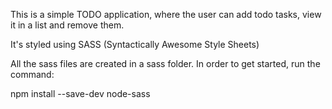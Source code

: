 This is a simple TODO application, where the user can add todo tasks, view it in a list and remove them. 

It's styled using SASS (Syntactically Awesome Style Sheets)

All the sass files are created in a sass folder. 
In order to get started, run the command:

npm install --save-dev node-sass 